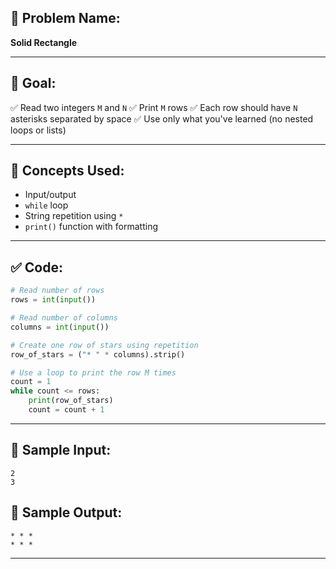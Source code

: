 ## 🧩 **Problem Name:**

**Solid Rectangle**

---

## 🎯 **Goal:**

✅ Read two integers `M` and `N`
✅ Print `M` rows
✅ Each row should have `N` asterisks separated by space
✅ Use only what you've learned (no nested loops or lists)

---

## 🧠 **Concepts Used:**

- Input/output
- `while` loop
- String repetition using `*`
- `print()` function with formatting

---

## ✅ **Code:**

```python
# Read number of rows
rows = int(input())

# Read number of columns
columns = int(input())

# Create one row of stars using repetition
row_of_stars = ("* " * columns).strip()

# Use a loop to print the row M times
count = 1
while count <= rows:
    print(row_of_stars)
    count = count + 1
```

---

## 🧪 **Sample Input:**

```
2
3
```

## 🧾 **Sample Output:**

```
* * *
* * *
```

---
